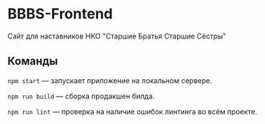 # BBBS-Frontend

Сайт для наставников НКО "Старшие Братья Старшие Сёстры"

## Команды

`npm start` — запускает приложение на локальном сервере.

`npm run build` — сборка продакшен билда.

`npm run lint` — проверка на наличие ошибок линтинга во всём проекте.
